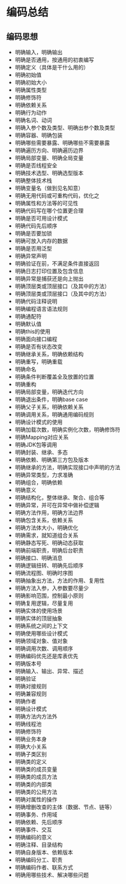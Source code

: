 # 编码总结

## 编码思想
* 明确输入，明确输出
* 明确是否通用，按通用的初衷编写
* 明确定义（具体是干什么用的）
* 明确初始值
* 明确初始大小
* 明确属性类型
* 明确修饰符
* 明确依赖关系
* 明确行为动作
* 明确名词、动词
* 明确入参个数及类型、明确出参个数及类型
* 明确容器、明确包装
* 明确哪些需要暴露、明确哪些不需要暴露
* 明确遍历方向、明确遍历边界
* 明确局部变量、明确全局变量
* 明确是否线程安全
* 明确技术选型、明确选型版本
* 明确整体技术栈
* 明确变量名（做到见名知意）
* 明确无用代码或可重构代码，优化之
* 明确属性和方法等的可见性
* 明确代码写在哪个位置更合理
* 明确是否可用设计模式
* 明确代码先后顺序
* 明确是否要加锁
* 明确可放入内存的数据
* 明确是否用泛型
* 明确异常声明
* 明确验证在前，不满足条件直接返回
* 明确日志打印位置及包含信息
* 明确异常是捕获还是向上抛出
* 明确顶层类或顶层接口（及其中的方法）
* 明确顶层类或顶层接口（及其中的方法）
* 明确代码注释说明
* 明确编程语言语法规则
* 明确通配符
* 明确默认值
* 明确this的使用
* 明确面向接口编程
* 明确是否有状态改变
* 明确继承关系，明确依赖结构
* 明确重写，明确重载
* 明确命名
* 明确条件判断覆盖全及放置的位置
* 明确重构
* 明确局部变量，明确迭代方向
* 明确退出条件，明确base case
* 明确父子关系，明确依赖关系
* 明确调用关系，明确通用编码规则
* 明确设计模式的使用
* 明确加载次数，明确实例化次数，明确修饰符
* 明确Mapping对应关系
* 明确JDK包等调用
* 明确封装、继承、多态
* 明确依赖、明确第三方包及版本
* 明确继承的方法，明确实现接口中声明的方法
* 明确异常类型，力求准确
* 明确组合，明确依赖
* 明确意义
* 明确结构化，整体继承、聚合、组合等
* 明确异常，并可在异常中做补偿逻辑
* 明确方法作用，明确方法边界
* 明确包含关系，依赖关系
* 明确方法体大小，明确优化
* 明确需求，就知道组合关系
* 明确静态写死、明确动态获取
* 明确前端职责，明确后台职责
* 明确接口、明确消息
* 明确逻辑扭转、明确先后顺序
* 明确流程图、明确时序图
* 明确抽象出方法，方法的作用、复用性
* 明确方法入参，入参数要尽量少
* 明确影响范围，控制最小原则
* 明确复用逻辑，尽量复用 
* 明确实体的使用场景 
* 明确实体的顶层抽象
* 明确系统之间的上下文
* 明确使用哪些设计模式
* 明确领域对象、值对象
* 明确调用次数、调用顺序
* 明确编码优先还是库表优先
* 明确版本号
* 明确输入、输出、异常、描述
* 明确验证
* 明确对接规则
* 明确兼容规则
* 明确作者
* 明确设计模式
* 明确方法内方法外
* 明确线程池
* 明确修饰符
* 明确业务本身
* 明确大小关系
* 明确子类区别 
* 明确类的定义 
* 明确类的成员变量 
* 明确类的成员方法 
* 明确类的内部类 
* 明确类的公用方法 
* 明确对属性的操作
* 明确增删改查的主体（数据、节点、链等）
* 明确事务、作用域
* 明确依赖、先后顺序
* 明确事件、交互
* 明确编码的意义
* 明确注释、目录结构
* 明确自身版本、依赖版本
* 明确编码分工、职责
* 明确编码作者、联系方式
* 明确用哪些技术、解决哪些问题










